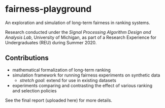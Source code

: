 # fairness-playground
An exploration and simulation of long-term fairness in ranking systems.

Research conducted under the *Signal Processing Algorithm Design and Analysis Lab*, University of Michigan, as part of a Research Experience for Undergraduates (REU) during Summer 2020.

## Contributions
* mathematical formalization of long-term ranking
* simulation framework for running fairness experiments on synthetic data
  - *stretch goal*: extend for use in existing datasets
* experiments comparing and contrasting the effect of various ranking and selection policies

See the final report (uploaded here) for more details.

